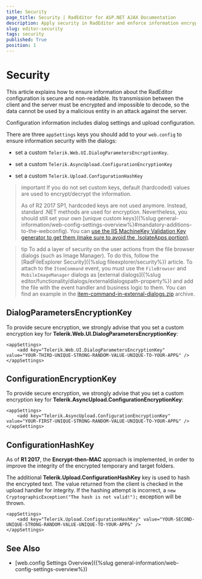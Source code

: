 ```yaml
---
title: Security
page_title: Security | RadEditor for ASP.NET AJAX Documentation
description: Apply security in RadEditor and enforce information encryption to prevent attacks.
slug: editor-security
tags: security
published: True
position: 1
---
```


# Security

This article explains how to ensure information about the RadEditor configuration is secure and non-readable. Its transmission between the client and the server must be encrypted and impossible to decode, so the data cannot be used by a malicious entity in an attack against the server.

Configuration information includes dialog settings and upload configuration.

There are three `appSettings` keys you should add to your `web.config` to ensure information security with the dialogs:

* set a custom `Telerik.Web.UI.DialogParametersEncryptionKey`.

* set a custom `Telerik.AsyncUpload.ConfigurationEncryptionKey`

* set a custom `Telerik.Upload.ConfigurationHashKey`

>important If you do not set custom keys, default (hardcoded) values are used to encrypt/decrypt the information.
>
>As of R2 2017 SP1, hardcoded keys are not used anymore. Instead, standard .NET methods are used for encryption. Nevertheless, you should still set your own [unique custom keys]({%slug general-information/web-config-settings-overview%}#mandatory-additions-to-the-webconfig). You can [use the IIS MachineKey Validation Key generator to get them (make sure to avoid the ,IsolateApps portion)](../../../../general-information/images/generate-keys-iis.png).

>tip To add a layer of security on the user actions from the file browser dialogs (such as Image Manager). To do this, follow the [RadFileExplorer Security]({%slug fileexplorer/security%}) article. To attach to the `ItemCommand` event, you must use the `FileBrowser` and `MobileImageManager` dialogs as [external dialogs]({%slug editor/functionality/dialogs/externaldialogspath-property%}) and add the file with the event handler and business logic to them. You can find an example in the [item-command-in-external-dialogs.zip](item-command-in-external-dialogs.zip) archive.

## DialogParametersEncryptionKey

To provide secure encryption, we strongly advise that you set a custom encryption key for **Telerik.Web.UI.DialogParametersEncryptionKey**:

````web.config
<appSettings>
	<add key="Telerik.Web.UI.DialogParametersEncryptionKey" value="YOUR-THIRD-UNIQUE-STRONG-RANDOM-VALUE-UNIQUE-TO-YOUR-APP&" />
</appSettings>
````

## ConfigurationEncryptionKey

To provide secure encryption, we strongly advise that you set a custom encryption key for **Telerik.AsyncUpload.ConfigurationEncryptionKey**:

````web.config
<appSettings>
	<add key="Telerik.AsyncUpload.ConfigurationEncryptionKey" value="YOUR-FIRST-UNIQUE-STRONG-RANDOM-VALUE-UNIQUE-TO-YOUR-APP&" />
</appSettings>
````



## ConfigurationHashKey

As of **R1 2017**, the **Encrypt-then-MAC** approach is implemented, in order to improve the integrity of the encrypted temporary and target folders.

The additional **Telerik.Upload.ConfigurationHashKey** key is used to hash the encrypted text. The value returned from the client is checked in the upload handler for integrity. If the hashing attempt is incorrect, a `new CryptographicException("The hash is not valid!");` exception will be thrown.

````web.config
<appSettings>
	<add key="Telerik.Upload.ConfigurationHashKey" value="YOUR-SECOND-UNIQUE-STRONG-RANDOM-VALUE-UNIQUE-TO-YOUR-APP&" />
</appSettings>
````

## See Also

* [web.config Settings Overview]({%slug general-information/web-config-settings-overview%})

